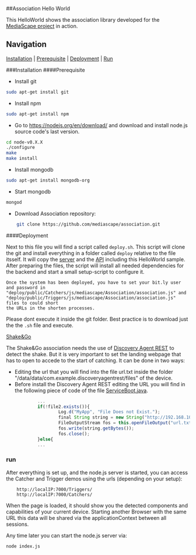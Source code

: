 ##Association Hello World

This HelloWorld shows the association library developed for the [MediaScape project](http://mediascapeproject.eu/) in action.

## Navigation
[Installation][] | [Prerequisite][] | [Deployment][]  | [Run][]

###Installation
####Prerequisite
* Install git
```sh
sudo apt-get install git
```
* Install npm
```sh
sudo apt-get install npm
```
* Go to https://nodejs.org/en/download/ and download and install node.js source code's last version.

```sh
cd node-v0.X.X
./configure
make
make install
```
* Install mongodb
```sh
sudo apt-get install mongodb-org
```
* Start mongodb
```sh
mongod
```
* Download Association repository:
```sh
    git clone https://github.com/mediascape/association.git
```

####Deployment

Next to this file you will find a script called `deploy.sh`.
This script will clone the git and install everything in a folder called `deploy` relative to the file itsself. It will copy the [server](../Server) and the [API](../API) including this HelloWorld sample. After preparing the files, the script will install all needed dependencies for the backend and start a small setup-script to configure it.
```
Once the system has been deployed, you have to set your bit.ly user and password in
"deploy/public/Catchers/js/mediascape/Association/association.js" and
"deploy/public/Triggers/js/mediascape/Association/association.js" files to could short
the URLs in the shorten processes.
```
Please dont execute it inside the git folder. Best practice is to download just the the `.sh` file and execute.

[Shake&Go](https://github.com/mediascape/association/tree/master/API/mediascape/Association)

The Shake&Go association needs the use of [Discovery Agent REST](https://github.com/mediascape/discovery-self/tree/master/complements/discovery-agent-REST) to detect the shake. But it is very important to set the landing webpage that has to open to accede to the start of catching. It can be done in two ways:
* Editing the url that you will find into the file url.txt inside the folder "/data/data/com.example.discoveryagentrest/files" of the device.
* Before install the Discovery Agent REST editing the URL you will find in the following piece of code of the file [ServiceBoot.java](https://github.com/mediascape/discovery-self/blob/master/complements/discovery-agent-REST/discovery-agent-REST-android/src/com/example/discoveryagentrest/ServiceBoot.java).
```javascript
            ...
            if(!file2.exists()){
		    	 	Log.d("MyApp", "File Does not Exist.");
		    	 	final String string = new String("http://192.168.10.21:7000/Catchers/");  
		    	 	FileOutputStream fos = this.openFileOutput("url.txt", Context.MODE_PRIVATE);
		    	 	fos.write(string.getBytes());
		    	 	fos.close();
			}else{
            ...
```

### run
After everything is set up, and the node.js server is started, you can access the Catcher and Trigger demos using the urls (depending on your setup): 
```
    http://localIP:7000/Triggers/
    http://localIP:7000/Catchers/

```
When the page is loaded, it should show you the detected components and capabilities of your current device.
Starting another Browser with the same URL this data will be shared via the applicationContext between all sessions.


Any time later you can start the node.js server via:

```bash
node index.js
```

[Installation]: #installation
[Prerequisite]: #prerequisite
[Deployment]: #deployment
[Run]: #run
